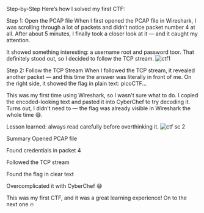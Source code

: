 Step-by-Step
Here’s how I solved my first CTF:

Step 1: Open the PCAP file
When I first opened the PCAP file in Wireshark, I was scrolling through a lot of packets and didn’t notice packet number 4 at all. After about 5 minutes, I finally took a closer look at it — and it caught my attention.

It showed something interesting: a username root and password toor. That definitely stood out, so I decided to follow the TCP stream.
![ctf1](https://github.com/user-attachments/assets/68682eac-9f48-4075-b8ee-69199322bec2)


Step 2: Follow the TCP Stream
When I followed the TCP stream, it revealed another packet — and this time the answer was literally in front of me. On the right side, it showed the flag in plain text: picoCTF...

This was my first time using Wireshark, so I wasn't sure what to do. I copied the encoded-looking text and pasted it into CyberChef to try decoding it. Turns out, I didn’t need to — the flag was already visible in Wireshark the whole time 😅.

Lesson learned: always read carefully before overthinking it.
![ctf sc 2](https://github.com/user-attachments/assets/8d2c3617-ba94-4f5f-8996-f692f21bed29)

  Summary
Opened PCAP file

Found credentials in packet 4

Followed the TCP stream

Found the flag in clear text

Overcomplicated it with CyberChef 😅

This was my first CTF, and it was a great learning experience! On to the next one 🔥

